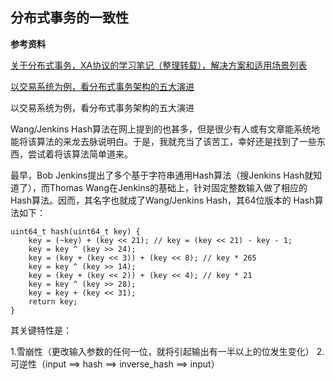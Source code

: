 ## 分布式事务的一致性

**参考资料**

[关于分布式事务，XA协议的学习笔记（整理转载），解决方案和适用场景列表](https://www.cnblogs.com/monkeyblog/p/10449363.html)

[以交易系统为例，看分布式事务架构的五大演进](https://zhuanlan.zhihu.com/p/68881314)




以交易系统为例，看分布式事务架构的五大演进


Wang/Jenkins Hash算法在网上提到的也甚多，但是很少有人或有文章能系统地能将该算法的来龙去脉说明白。于是，我就充当了该苦工，幸好还是找到了一些东西，尝试着将该算法简单道来。

最早，Bob Jenkins提出了多个基于字符串通用Hash算法（搜Jenkins Hash就知道了），而Thomas Wang在Jenkins的基础上，针对固定整数输入做了相应的Hash算法。因而，其名字也就成了Wang/Jenkins Hash，其64位版本的 Hash算法如下：

```
uint64_t hash(uint64_t key) {
    key = (~key) + (key << 21); // key = (key << 21) - key - 1;
    key = key ^ (key >> 24);
    key = (key + (key << 3)) + (key << 8); // key * 265
    key = key ^ (key >> 14);
    key = (key + (key << 2)) + (key << 4); // key * 21
    key = key ^ (key >> 28);
    key = key + (key << 31);
    return key;
}
```

其关键特性是：

1.雪崩性（更改输入参数的任何一位，就将引起输出有一半以上的位发生变化）
2.可逆性（input ==> hash ==> inverse_hash ==> input）
